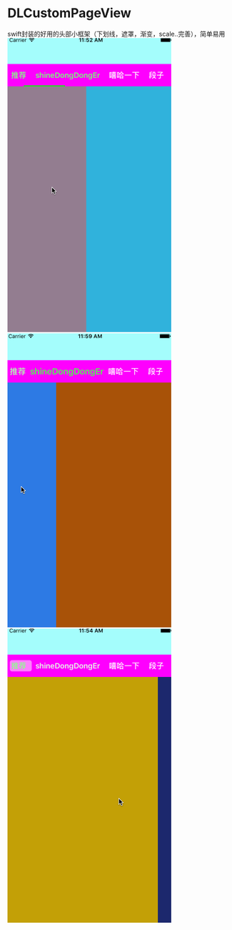 # DLCustomPageView
swift封装的好用的头部小框架（下划线，遮罩，渐变，scale..完善），简单易用
![image](https://github.com/shineDongDongEr/DLCustomPageView/raw/master/下划线+渐变.gif)
![image](https://github.com/shineDongDongEr/DLCustomPageView/raw/master/标题字体缩放.gif) 
![image](https://github.com/shineDongDongEr/DLCustomPageView/raw/master/遮罩.gif) 

